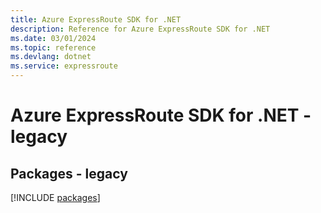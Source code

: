 ```yaml
---
title: Azure ExpressRoute SDK for .NET
description: Reference for Azure ExpressRoute SDK for .NET
ms.date: 03/01/2024
ms.topic: reference
ms.devlang: dotnet
ms.service: expressroute
---
```

# Azure ExpressRoute SDK for .NET - legacy
## Packages - legacy
[!INCLUDE [packages](expressroute-index.md)]